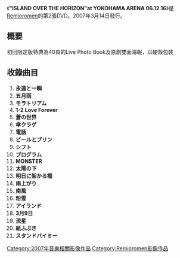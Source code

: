 《**"ISLAND OVER THE HORIZON"at YOKOHAMA ARENA 06.12.16**》是[Remioromen](../Page/Remioromen.md "wikilink")的第2張DVD。2007年3月14日發行。

## 概要

初回限定版特典為40頁的Live Photo Book及原創雙面海報，以硬殼包裝

## 收錄曲目

1.  **永遠と一瞬**
2.  **五月雨**
3.  **モラトリアム**
4.  **1-2 Love Forever**
5.  **蒼の世界**
6.  **傘クラゲ**
7.  **電話**
8.  **ビールとプリン**
9.  **シフト**
10. **プログラム**
11. **MONSTER**
12. **太陽の下**
13. **明日に架かる橋**
14. **雨上がり**
15. **南風**
16. **粉雪**
17. **アイランド**
18. **3月9日**
19. **流星**
20. **紙ふぶき**
21. **スタンドバイミー**

[Category:2007年音樂相關影像作品](https://zh.wikipedia.org/wiki/Category:2007年音樂相關影像作品 "wikilink") [Category:Remioromen影像作品](https://zh.wikipedia.org/wiki/Category:Remioromen影像作品 "wikilink")